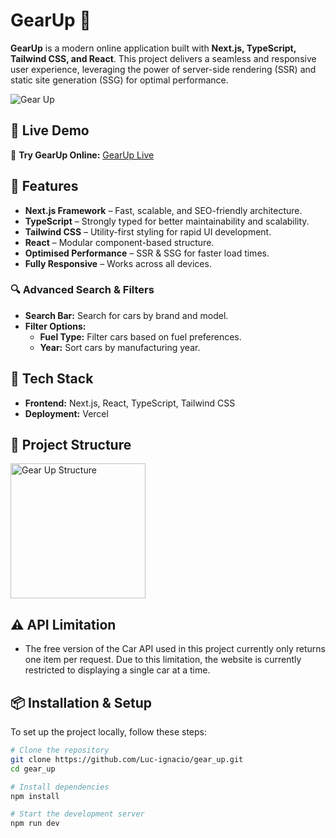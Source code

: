 # GearUp 🚀

**GearUp** is a modern online application built with **Next.js, TypeScript, Tailwind CSS, and React**. This project delivers a seamless and responsive user experience, leveraging the power of server-side rendering (SSR) and static site generation (SSG) for optimal performance.

![Gear Up](https://github.com/user-attachments/assets/06dc7200-89a2-4349-b774-3f31513f40cc)

## 📂 Live Demo

🔗 **Try GearUp Online:** [GearUp Live](https://gear-up-vxk4.vercel.app)


## 🌟 Features

- **Next.js Framework** – Fast, scalable, and SEO-friendly architecture.
- **TypeScript** – Strongly typed for better maintainability and scalability.
- **Tailwind CSS** – Utility-first styling for rapid UI development.
- **React** – Modular component-based structure.
- **Optimised Performance** – SSR & SSG for faster load times.
- **Fully Responsive** – Works across all devices.


### 🔍 Advanced Search & Filters
- **Search Bar:** Search for cars by brand and model.
- **Filter Options:**
  - **Fuel Type:** Filter cars based on fuel preferences.
  - **Year:** Sort cars by manufacturing year.


## 🚀 Tech Stack

- **Frontend:** Next.js, React, TypeScript, Tailwind CSS
- **Deployment:** Vercel

## 📂 Project Structure

<img width="216" alt="Gear Up Structure" src="https://github.com/user-attachments/assets/e56fb410-7bdc-4865-b096-eff103dd1fb5" />

## ⚠️ API Limitation

- The free version of the Car API used in this project currently only returns one item per request. Due to this limitation, the website is currently restricted to displaying a single car at a time.

## 📦 Installation & Setup

To set up the project locally, follow these steps:

```sh
# Clone the repository
git clone https://github.com/Luc-ignacio/gear_up.git
cd gear_up

# Install dependencies
npm install

# Start the development server
npm run dev

